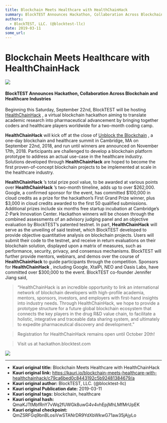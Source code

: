 ```yaml
---
title: Blockchain Meets Healthcare with HealthChainHack
summary: BlockTEST Announces Hackathon, Collaboration Across Blockchain and Healthcare Industries Beginning this Saturday, September 22nd, BlockTEST will be hosting HealthChainHack , a virtual blockchain hackathon aiming to translate academic research into pharmaceutical advancement by bringing together coders and healthcare players worldwide for a two-month coding camp. HealthChainHack will kick off at the close of Unblock the Blockchain , a one-day blockchain and healthcare summit in Cambridge, MA on S
authors:
  - BlockTEST, LLC. (@blocktest-llc)
date: 2019-03-11
some_url: 
---
```


# Blockchain Meets Healthcare with HealthChainHack



![](https://ipfs.infura.io/ipfs/QmTau6j3o1nPQyKbTmMgpzpMsNzLEmKwUbdMPXkoTNEFwD)


#### BlockTEST Announces Hackathon, Collaboration Across Blockchain and Healthcare Industries
Beginning this Saturday, September 22nd, BlockTEST will be hosting 
[HealthChainHack](http://hackathon.blocktest.com/)
 , a virtual blockchain hackathon aiming to translate academic research into pharmaceutical advancement by bringing together coders and healthcare players worldwide for a two-month coding camp.
 
**HealthChainHack**
 will kick off at the close of 
[Unblock the Blockchain](https://www.zpark.space/healthcareblockchainsummit)
 , a one-day blockchain and healthcare summit in Cambridge, MA on September 22nd, 2018, and run until winners are announced on November 17th, 2018. Participants are challenged to develop a blockchain platform prototype to address an actual use-case in the healthcare industry. Solutions developed through 
**HealthChainHack**
 are hoped to become the first proven-of-concept blockchain projects to be implemented at scale in the healthcare industry.
 
**HealthChainHack**
 ’s total prize pool value, to be awarded at various points over 
**HealthChainHack**
 ’s two-month timeline, adds up to over $262,000. Google, a confirmed sponsor for the event, has committed $100,000 in cloud credits as a prize for the hackathon’s First Grand Prize winner, plus $3,000 in cloud credits awarded to the first 50 qualified submissions. Additional prizes include six months free startup incubation at Cambridge’s Z-Park Innovation Center. Hackathon winners will be chosen through the combined assessments of an advisory judging panel and an objective evaluation by BlockTEST’s patented testnet.
In part, 
**HealthChainHack**
 will serve as the unveiling of said testnet, which BlockTEST developed to provide objective quantitative analysis on blockchain projects. Users will submit their code to the testnet, and receive in return evaluations on their blockchain solution, displayed upon a matrix of measures, such as performance, security, privacy, and consensus mechanisms. BlockTEST will further provide mentors, webinars, and demos over the course of 
**HealthChainHack**
 to guide participants through the competition.
Sponsors for 
**HealthChainHack**
 , including Google, XtalPi, NEO and Oasis Labs, have committed over $300,000 to the event. BlockTEST co-founder Jennifer Jiang said,
> “HealthChainHack is an incredible opportunity to link an international network of blockchain developers with high-profile academia, mentors, sponsors, investors, and employers with first-hand insights into industry needs. Through HealthChainHack, we hope to provide a prototype structure for a future global blockchain ecosystem that connects the key players in the drug R&D value chain, to facilitate a holistic, integrative and traceable data sharing system, and ultimately to expedite pharmaceutical discovery and development.”

> Registration for HealthChainHack remains open until October 20th!

> Visit us at hackathon.blocktest.com


![](https://ipfs.infura.io/ipfs/Qmda9sez5feRDX9rBWJWCMYskw6eUW47Qzy9pyJc74YLfE)




---

- **Kauri original title:** Blockchain Meets Healthcare with HealthChainHack
- **Kauri original link:** https://kauri.io/blockchain-meets-healthcare-with-healthchainhack/c79ca6bed0c8443192c5b92481384679/a
- **Kauri original author:** BlockTEST, LLC. (@blocktest-llc)
- **Kauri original Publication date:** 2019-03-11
- **Kauri original tags:** blockchain, healthcare
- **Kauri original hash:** QmaKJTtMbfRnY7vWq2fUWGk8uwG4v4vhEpjMhLMfMrUpEK
- **Kauri original checkpoint:** QmZSRFGq9bnBLosiVwSTANrDR9YdXbWkwG71aw35jAjyLo




